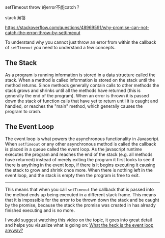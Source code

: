 setTimeout throw 的error不能catch？



stack 解答

https://stackoverflow.com/questions/48969591/why-promise-can-not-catch-the-error-throw-by-settimeout



To understand why you cannot just throw an error from within the callback of `setTimeout` you need to understand a few concepts.

## The Stack

As a program is running information is stored in a data structure called the stack. When a method is called information is stored on the stack until the method returns. Since methods generally contain calls to other methods the stack grows and shrinks until all the methods have returned (this is generally the end of the program). When an error is thrown it is passed down the stack of function calls that have yet to return until it is caught and handled, or reaches the "main" method, which generally causes the program to crash.

## The Event Loop

The event loop is what powers the asynchronous functionality in Javascript. When `setTimeout` or any other asynchronous method is called the callback is placed in a queue called the event loop. As the javascript runtime executes the program and reaches the end of the stack (e.g. all methods have returned) instead of merely exiting the program it first looks to see if there is anything in the event loop, if there is it begins executing it causing the stack to grow and shrink once more. When there is nothing left in the event loop, and the stack is empty then the program is free to exit.

------

This means that when you call `setTimeout` the callback that is passed into the method ends up being executed in a different stack frame. This means that it is impossible for the error to be thrown down the stack and be caught by the promise, because the stack the promise was created in has already finished executing and is no more.

I would suggest watching this video on the topic, it goes into great detail and helps you visualize what is going on: [What the heck is the event loop anyway?](https://www.youtube.com/watch?v=8aGhZQkoFbQ)

